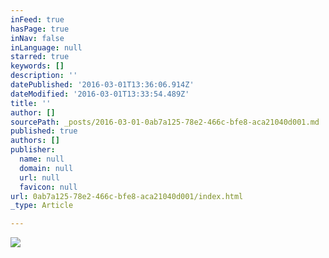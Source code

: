 ```yaml
---
inFeed: true
hasPage: true
inNav: false
inLanguage: null
starred: true
keywords: []
description: ''
datePublished: '2016-03-01T13:36:06.914Z'
dateModified: '2016-03-01T13:33:54.489Z'
title: ''
author: []
sourcePath: _posts/2016-03-01-0ab7a125-78e2-466c-bfe8-aca21040d001.md
published: true
authors: []
publisher:
  name: null
  domain: null
  url: null
  favicon: null
url: 0ab7a125-78e2-466c-bfe8-aca21040d001/index.html
_type: Article

---
```

![](https://s3-us-west-2.amazonaws.com/the-grid-img/p/b29213bc8c7346d807fb74794daa7e40c99cc852.png)